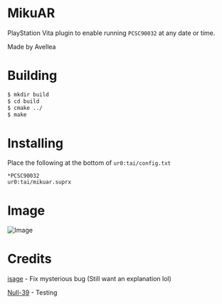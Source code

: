 # MikuAR

PlayStation Vita plugin to enable running `PCSC90032` at any date or time.

Made by Avellea

# Building
```bash
$ mkdir build
$ cd build
$ cmake ../
$ make
```

# Installing
Place the following at the bottom of `ur0:tai/config.txt`
```
*PCSC90032
ur0:tai/mikuar.suprx
```

# Image
![Image](https://raw.githubusercontent.com/Avellea/mikuar/main/AR.png)

# Credits

[isage](https://github.com/isage) - Fix mysterious bug (Still want an explanation lol)

[Null-39](https://github.com/Null-39) - Testing

